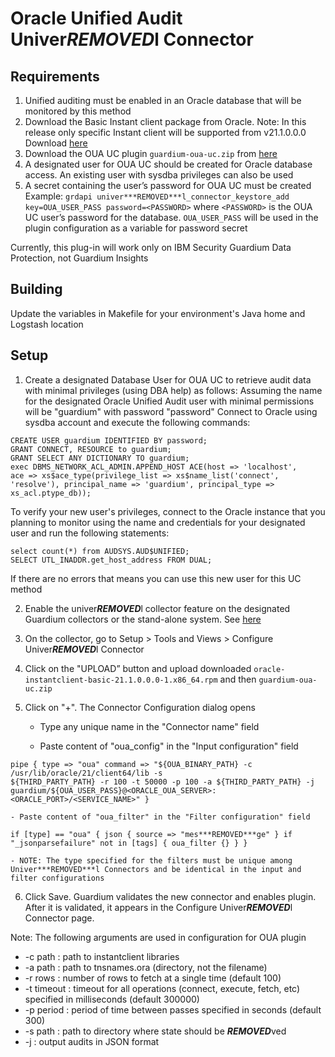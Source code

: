 # Oracle Unified Audit Univer***REMOVED***l Connector

## Requirements

1. Unified auditing must be enabled in an Oracle database that will be monitored by this method
2. Download the Basic Instant client package from Oracle. 
Note: In this release only specific Instant client will be supported from v21.1.0.0.0 Download [here](https://download.oracle.com/otn_software/linux/instantclient/211000/oracle-instantclient-basic-21.1.0.0.0-1.x86_64.rpm)
3. Download the OUA UC plugin `guardium-oua-uc.zip` from [here](https://github.com/IBM/univer***REMOVED***l-connectors/raw/main/filter-plugin/logstash-filter-oua-guardium/OracleUnifiedAuditPackage/OracleUnifiedAudit/guardium-oua-uc.zip)
4. A designated user for OUA UC should be created for Oracle database access. An existing user with sysdba privileges can also be used
5. A secret containing the user’s password for OUA UC must be created
Example: `grdapi univer***REMOVED***l_connector_keystore_add key=OUA_USER_PASS password=<PASSWORD>` where `<PASSWORD>` is the OUA UC user’s password for the database. `OUA_USER_PASS` will be used in the plugin configuration as a variable for password secret

Currently, this plug-in will work only on IBM Security Guardium Data Protection, not Guardium Insights

## Building

Update the variables in Makefile for your environment's Java home and Logstash location

## Setup

1. Create a designated Database User for OUA UC to retrieve audit data with minimal privileges (using DBA help) as follows:
Assuming the name for the designated Oracle Unified Audit user with minimal permissions will be "guardium" with password "password"
Connect to Oracle using sysdba account and execute the following commands:

```
CREATE USER guardium IDENTIFIED BY password;
GRANT CONNECT, RESOURCE to guardium;
GRANT SELECT ANY DICTIONARY TO guardium;
exec DBMS_NETWORK_ACL_ADMIN.APPEND_HOST ACE(host => 'localhost', 
ace => xs$ace_type(privilege_list => xs$name_list('connect', 
'resolve'), principal_name => 'guardium', principal_type => xs_acl.ptype_db));
```

To verify your new user's privileges, connect to the Oracle instance that you planning to monitor using the name and credentials for your designated user and run the following statements:

```
select count(*) from AUDSYS.AUD$UNIFIED;
SELECT UTL_INADDR.get_host_address FROM DUAL;
```

If there are no errors that means you can use this new user for this UC method

2. Enable the univer***REMOVED***l collector feature on the designated Guardium collectors or the stand-alone system. See [here](https://www.ibm.com/docs/en/guardium/11.4?topic=connector-enabling-guardium-univer***REMOVED***l-collectors)

3. On the collector, go to Setup > Tools and Views > Configure Univer***REMOVED***l Connector

4. Click on the "UPLOAD” button and upload downloaded `oracle-instantclient-basic-21.1.0.0.0-1.x86_64.rpm` and then `guardium-oua-uc.zip`

5. Click on "+". The Connector Configuration dialog opens 

    - Type any unique name in the "Connector name" field

    - Paste content of "oua_config" in the "Input configuration" field

```
pipe { type => "oua" command => "${OUA_BINARY_PATH} -c /usr/lib/oracle/21/client64/lib -s 
${THIRD_PARTY_PATH} -r 100 -t 50000 -p 100 -a ${THIRD_PARTY_PATH} -j 
guardium/${OUA_USER_PASS}@<ORACLE_OUA_SERVER>:<ORACLE_PORT>/<SERVICE_NAME>" }
```

    - Paste content of "oua_filter" in the "Filter configuration" field

```
if [type] == "oua" { json { source => "mes***REMOVED***ge" } if "_jsonparsefailure" not in [tags] { oua_filter {} } }
```

    - NOTE: The type specified for the filters must be unique among Univer***REMOVED***l Connectors and be identical in the input and filter configurations

6. Click Save. Guardium validates the new connector and enables plugin. After it is validated, it appears in the Configure Univer***REMOVED***l Connector page.

Note: The following arguments are used in configuration for OUA plugin
- -c path : path to instantclient libraries
- -a path : path to tnsnames.ora (directory, not the filename)
- -r rows : number of rows to fetch at a single time (default 100)
- -t timeout : timeout for all operations (connect, execute, fetch, etc) specified in milliseconds (default 300000)
- -p period : period of time between passes specified in seconds (default 300)
- -s path : path to directory where state should be ***REMOVED***ved
- -j : output audits in JSON format
